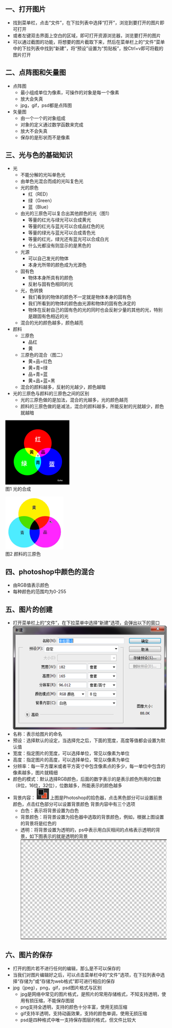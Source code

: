 ## 一、打开图片

- 找到菜单栏，点击“文件”，在下拉列表中选择“打开”，浏览到要打开的图片即可打开
- 或者左键双击界面上空白的区域，即可打开资源浏览器，浏览要打开的图片
- 可以通过截图的功能，将想要的图片截取下来，然后在菜单栏上的“文件”菜单中的下拉列表中找到“新建”，将“预设”设置为“剪贴板”，按Ctrl+v即可将截的图片打开

## 二、点阵图和矢量图

- 点阵图
    - 最小组成单位为像素，可操作的对象是每一个像素
    - 放大会失真
    - jpg，gif，psd都是点阵图
- 矢量图
    - 由一个一个的对象组成
    - 对象的定义通过数学函数来完成
    - 放大不会失真
    - 保存的是形状而不是像素

## 三、光与色的基础知识

- 光
    - 不能分解的光叫单色光
    - 由单色光混合而成的光叫复色光
    - 光的原色
        - 红（RED）
        - 绿（Green）
        - 蓝（Blue）
    - 由光的三原色可以复合出其他颜色的光（图1）
        - 等量的红光与绿光可以合成黄光
        - 等量的红光与蓝光可以合成品红色的光
        - 等量的绿光与蓝光可以合成青色光
        - 等量的红光，绿光还有蓝光可以合成白光
        - 什么光都没有则显示的是黑色的
    - 光源
        - 可以自己发光的物体
        - 本身光所带的颜色成为光源色
    - 固有色
        - 物体本身所具有的颜色
        - 反射与固有色相同的光
    - 光，色转换
        - 我们看到的物体的颜色不一定就是物体本身的固有色
        - 我们所看到的物体的颜色由光源和物体的固有色决定的
        - 物体在反射自己的固有色的光的同时也会反射少量的其他的光，特别是跟固有色相近的光
    - 混合的光的颜色越多，颜色越亮 
- 颜料
    - 三原色
        - 品红
        - 黄
    - 三原色的混合（图二）
        - 黄+品=红色
        - 黄+青=绿
        - 品+青=蓝
        - 黄+品+蓝=黑
    - 混合的颜料越多，反射的光越少，颜色越暗
- 光的三原色与颜料的三原色之间的区别
    - 光的三原色做的是加法，混合的光越多，光的颜色越亮
    - 颜料的三原色做的是减法，混合的颜料越多，所能反射的光就越少，颜色就越暗

![rgb](images/rgb.gif)  
图1 光的合成

![cmy](images/cmy.png)  
图2 颜料的三原色

## 四、photoshop中颜色的混合
- 由RGB值表示颜色
- 每种颜色的范围均为0-255

## 五、图片的创建
- 打开菜单栏上的“文件”，在下拉菜单中选择“新建”选项，会弹出以下的窗口
![new](images/new.png)
- 名称：表示给图片的命名
- 预设：选择默认的设定，当选择完之后，下面的宽度，高度等值都会设置为默认值
- 宽度：指定图片的宽度，可以选择单位，常见以像素为单位
- 高度：指定图片的高度，可以选择单位，常见以像素为单位
- 分辨率：每一平方厘米或者平方英寸中包含像素点的多少，每一单位中包含的像素越多，图片就精细
- 颜色的模式：默认选择RGB颜色，后面的数字表示的是表示颜色所用的位数（8位，16位，32位），位数越多，所能表示的颜色越多
- 背景内容：
![backcolor_frontcolor](images/backcolor_frontcolor.png)
上图是Photoshop的拾色器，点击黑色部分可以设置前景颜色，点击红色部分可以设置背景颜色
背景内容中有三个选项
    - 白色：表示将背景设置为白色
    - 背景颜色：将背景设置为拾色器中选取的背景颜色，例如，根据上图设置的背景将是红色的
    - 透明：将背景设置为透明的，ps中表示用白灰相间的点格表示透明的背景，如下图表示的就是透明的背景
![transparent](images/transparent.png)

## 六、图片的保存
- 打开的图片若不进行任何的编辑，那么是不可以保存的
- 当我们对图片编辑好之后，可以点击菜单栏中的“文件”选项，在下拉列表中选择“存储为”或“存储为web格式”即可进行相应的保存
- jpg（jpeg），png，gif，psd图片格式与区别
    - jpg是网络中常见的图片格式，是照片的常用存储格式，不知支持透明，使用有损压缩，不能保存图层
    - png支持全透明，支持的颜色十分丰富，使用无损压缩
    - gif支持半透明，支持动画效果，支持的颜色单调，使用无损压缩
	- psd是四种格式中唯一支持保存图层的格式，但文件比较大



